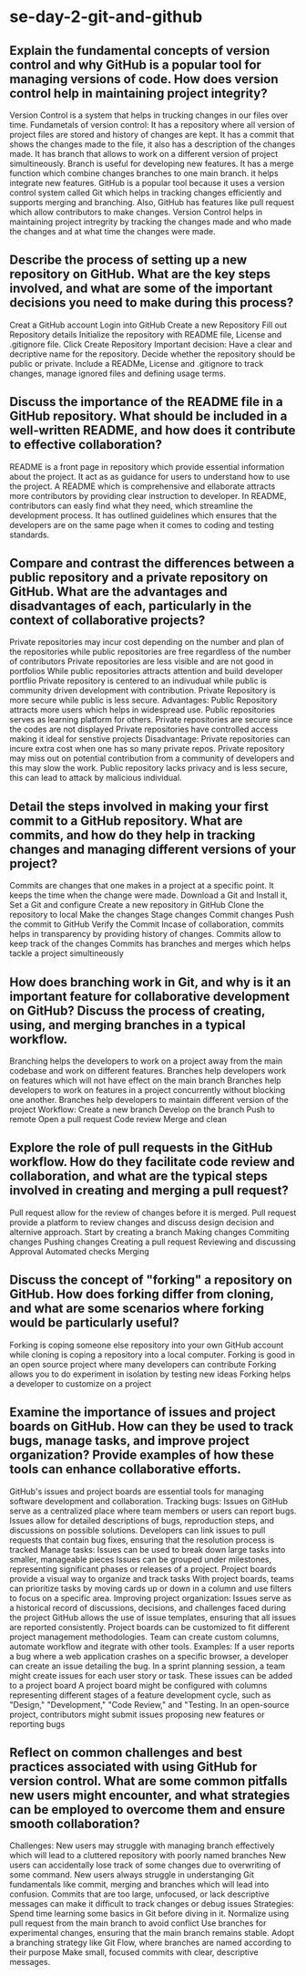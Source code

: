 # se-day-2-git-and-github
## Explain the fundamental concepts of version control and why GitHub is a popular tool for managing versions of code. How does version control help in maintaining project integrity?
Version Control is a system that helps in trucking changes in our files over time. 
Fundametals of version control:
It has a repository where all version of project files are stored and history of changes are kept.
It has a commit that shows the changes made to the file, it also has a description of the changes made.
It has branch that allows to work on a different version of project simultineously. Branch is useful for developing new features.
It has a merge function which combine changes branches to one main branch. it helps integrate new features.
GitHub is a popular tool because it uses a version control system called Git which helps in tracking changes efficiently and supports merging and branching. Also, GitHub has features like pull request which allow contributors to make changes.
Version Control helps in maintaining project intregrity by tracking the changes made and who made the changes and at what time the changes were made.
## Describe the process of setting up a new repository on GitHub. What are the key steps involved, and what are some of the important decisions you need to make during this process?
Creat a GitHub account
Login into GitHub
Create a new Repository
Fill out Repository details
Initialize the repository with README file, License and .gitignore file.
Click Create Repository
Important decision:
Have a clear and decriptive name for the repository.
Decide whether the repository should be public or private.
Include a READMe, License and .gitignore to track changes, manage ignored files and defining usage terms.
## Discuss the importance of the README file in a GitHub repository. What should be included in a well-written README, and how does it contribute to effective collaboration?
README is a front page in repository which provide essential information about the project.
It act as as guidance for users to understand how to use the project.
A README which is comprehensive and ellaborate attracts more contributors by providing clear instruction to developer.
In README, contributors can easly find what they need, which streamline the development process.
It has outlined guidelines which ensures that the developers are on the same page when it comes to coding and testing standards.
## Compare and contrast the differences between a public repository and a private repository on GitHub. What are the advantages and disadvantages of each, particularly in the context of collaborative projects?
Private repositories may incur cost depending on the number and plan of the repositories while public repositories are free regardless of the number of contributors
Private repositories are less visible and are not good in portfolios While public repositories attracts attention and build developer portflio
Private repository is centered to an indivudual while public is community driven development with contribution.
Private Repository is more secure while public is less secure.
Advantages:
Public Repository attracts more users which helps in widespread use.
Public repositories serves as learning platform for others.
Private repositories are secure since the codes are not displayed
Private repositories have controlled access making it ideal for senstive projects
Disadvantage:
Private repositories can incure extra cost when one has so many private repos.
Private repository may miss out on potential contribution from a community of developers and this may slow the work.
Public repository lacks privacy and is less secure, this can lead to attack by malicious individual.


## Detail the steps involved in making your first commit to a GitHub repository. What are commits, and how do they help in tracking changes and managing different versions of your project?
Commits are changes that one makes in a project at a specific point. It keeps the time when the change were made.
Download a Git and Install it,
Set a Git and configure
Create a new repository in GitHub
Clone the repository to local
Make the changes
Stage changes
Commit changes
Push the commit to GitHub
Verify the Commit
Incase of collaboration, commits helps in transparency by providing history of changes.
Commits allow to keep track of the changes
Commits has branches and merges which helps tackle a project simultineously
## How does branching work in Git, and why is it an important feature for collaborative development on GitHub? Discuss the process of creating, using, and merging branches in a typical workflow.
Branching helps the developers to work on a project away from the main codebase and work on different features.
Branches help developers work on features which will not have effect on the main branch
Branches help developers to work on features in a project concurrently without blocking one another.
Branches help developers to maintain different version of the project
Workflow:
Create a new branch
Develop on the branch
Push to remote
Open a pull request
Code review
Merge and clean 
## Explore the role of pull requests in the GitHub workflow. How do they facilitate code review and collaboration, and what are the typical steps involved in creating and merging a pull request?
Pull request allow for the review of changes before it is merged.
Pull request provide a platform to review changes and discuss design decision and alternive approach.
Start by creating a branch
Making changes
Commiting changes
Pushing changes
Creating a pull request
Reviewing and discussing
Approval
Automated checks
Merging
## Discuss the concept of "forking" a repository on GitHub. How does forking differ from cloning, and what are some scenarios where forking would be particularly useful?
Forking is coping someone else repository into your own GitHub account while cloning is coping a repository into a local computer.
Forking is good in an open source project where many developers can contribute 
Forking allows you to do experiment in isolation by testing new ideas
Forking helps a developer to customize on a project

## Examine the importance of issues and project boards on GitHub. How can they be used to track bugs, manage tasks, and improve project organization? Provide examples of how these tools can enhance collaborative efforts.
GitHub's issues and project boards are essential tools for managing software development and collaboration.
Tracking bugs:
Issues on GitHub serve as a centralized place where team members or users can report bugs.
Issues allow for detailed descriptions of bugs, reproduction steps, and discussions on possible solutions.
Developers can link issues to pull requests that contain bug fixes, ensuring that the resolution process is tracked
Manage tasks:
Issues can be used to break down large tasks into smaller, manageable pieces
Issues can be grouped under milestones, representing significant phases or releases of a project.
Project boards provide a visual way to organize and track tasks
With project boards, teams can prioritize tasks by moving cards up or down in a column and use filters to focus on a specific area.
Improving project organization:
Issues serve as a historical record of discussions, decisions, and challenges faced during the project
GitHub allows the use of issue templates, ensuring that all issues are reported consistently. 
Project boards can be customized to fit different project management methodologies. Team can create custom columns, automate workflow and itegrate with other tools.
Examples:
If a user reports a bug where a web application crashes on a specific browser, a developer can create an issue detailing the bug.
In a sprint planning session, a team might create issues for each user story or task. These issues can be added to a project board
A project board might be configured with columns representing different stages of a feature development cycle, such as "Design," "Development," "Code Review," and "Testing.
In an open-source project, contributors might submit issues proposing new features or reporting bugs
## Reflect on common challenges and best practices associated with using GitHub for version control. What are some common pitfalls new users might encounter, and what strategies can be employed to overcome them and ensure smooth collaboration?
Challenges:
New users may struggle with managing branch effectively which will lead to a cluttered repository with poorly named branches
New users can accidentally lose track of some changes due to overwriting of some command.
New users always struggle in understanging Git fundamentals like commit, merging and branches which will lead into confusion.
Commits that are too large, unfocused, or lack descriptive messages can make it difficult to track changes or debug issues
Strategies:
Spend time learning some basics in Git before diving in it.
Normalize using pull request from the main branch to avoid conflict
Use branches for experimental changes, ensuring that the main branch remains stable.
Adopt a branching strategy like Git Flow, where branches are named according to their purpose 
Make small, focused commits with clear, descriptive messages.
